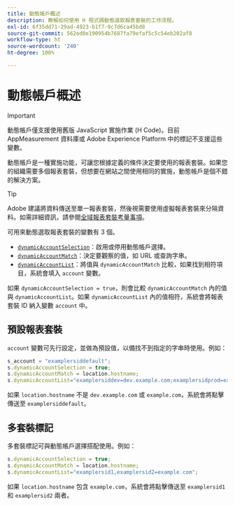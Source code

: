 ```yaml
---
title: 動態帳戶概述
description: 瞭解如何使用 H 程式碼動態選取報表套裝的工作流程。
exl-id: 6f35dd71-29ad-4923-b1f7-9c7d6ca45bd8
source-git-commit: 562ed0e190954b7687fa79efaf5c5c54eb202af8
workflow-type: ht
source-wordcount: '240'
ht-degree: 100%

---
```


# 動態帳戶概述

>[!IMPORTANT]
>
> 動態帳戶僅支援使用舊版 JavaScript 實施作業 (H Code)。目前 AppMeasurement 資料庫或 Adobe Experience Platform 中的標記不支援這些變數。

動態帳戶是一種實施功能，可讓您根據定義的條件決定要使用的報表套裝。如果您的組織需要多個報表套裝，但想要在網站之間使用相同的實施，動態帳戶是個不錯的解決方案。

>[!TIP]
>
>Adobe 建議將資料傳送至單一報表套裝，然後視需要使用虛擬報表套裝來分隔資料。如需詳細資訊，請參閱[全域報表套裝考量事項](../../../prepare/global-rs.md)。

可用來動態選取報表套裝的變數有 3 個。

* [`dynamicAccountSelection`](dynamicaccountselection.md)：啟用或停用動態帳戶選擇。
* [`dynamicAccountMatch`](dynamicaccountmatch.md)：決定要觀察的值，如 URL 或查詢字串。
* [`dynamicAccountList`](dynamicaccountlist.md)：將值與 `dynamicAccountMatch` 比較，如果找到相符項目，系統會填入 `account` 變數。

如果 `dynamicAccountSelection = true`，則會比較 `dynamicAccountMatch` 內的值與 `dynamicAccountList`。如果 `dynamicAccountList` 內的值相符，系統會將報表套裝 ID 納入變數 `account` 中。

## 預設報表套裝

`account` 變數可先行設定，並做為預設值，以備找不到指定的字串時使用。例如：

```javascript
s_account = "examplersiddefault";
s.dynamicAccountSelection = true;
s.dynamicAccountMatch = location.hostname;
s.dynamicAccountList="examplersiddev=dev.example.com;examplersidprod=example.com";
```

如果 `location.hostname` 不是 `dev.example.com` 或 `example.com`，系統會將點擊傳送至 `examplersiddefault`。

## 多套裝標記

多套裝標記可與動態帳戶選擇搭配使用。例如：

```js
s.dynamicAccountSelection = true;
s.dynamicAccountMatch = location.hostname;
s.dynamicAccountList="examplersid1,examplersid2=example.com";
```

如果 `location.hostname` 包含 `example.com`，系統會將點擊傳送至 `examplersid1` 和 `examplersid2` 兩者。
